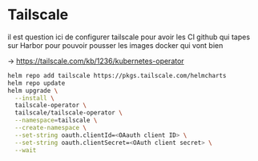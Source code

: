 # Tailscale

il est question ici de configurer tailscale pour avoir les CI github qui tapes sur Harbor pour pouvoir pousser les images docker qui vont bien

-> https://tailscale.com/kb/1236/kubernetes-operator

```bash
helm repo add tailscale https://pkgs.tailscale.com/helmcharts
helm repo update
helm upgrade \
  --install \
  tailscale-operator \
  tailscale/tailscale-operator \
  --namespace=tailscale \
  --create-namespace \
  --set-string oauth.clientId=<OAauth client ID> \
  --set-string oauth.clientSecret=<OAuth client secret> \
  --wait
```